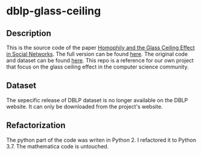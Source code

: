 # dblp-glass-ceiling

## Description
This is the source code of the paper [Homophily and the Glass Ceiling Effect in Social Networks](https://dl.acm.org/citation.cfm?id=2688097).
The full version can be found [here](http://citeseerx.ist.psu.edu/viewdoc/download?doi=10.1.1.697.1011&rep=rep1&type=pdf).
The original code and dataset can be found [here](http://www.glassceiling.pignolet.ch/). This repo is a reference for our own project
that focus on the glass ceiling effect in the computer science community.


## Dataset 
The sepecific release of DBLP dataset is no longer available on the DBLP website. It can only be downloaded from the project's website.


## Refactorization
The python part of the code was writen in Python 2. I refactored it to Python 3.7. The mathematica code is untouched.
